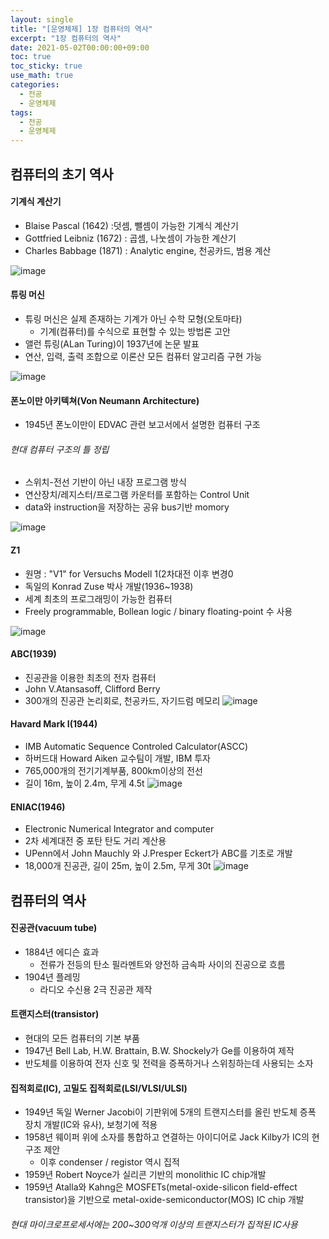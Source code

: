 ```yaml
---
layout: single
title: "[운영체제] 1장 컴퓨터의 역사"
excerpt: "1장 컴퓨터의 역사"
date: 2021-05-02T00:00:00+09:00
toc: true
toc_sticky: true
use_math: true
categories:
  - 전공
  - 운영체제
tags:
  - 전공
  - 운영체제
---
```


## 컴퓨터의 초기 역사

#### 기계식 계산기

- Blaise Pascal (1642) :덧셈, 뺄셈이 가능한 기계식 계산기
- Gottfried Leibniz (1672) : 곱셈, 나눗셈이 가능한 계산기
- Charles Babbage (1871) : Analytic engine, 천공카드, 범용 계산

![image](https://user-images.githubusercontent.com/60471550/235671675-32ce72ec-7177-407b-9628-3ee2a5235a5c.png)

#### 튜링 머신

- 튜링 머신은 실제 존재하는 기계가 아닌 수학 모형(오토마타)
    - 기계(컴퓨터)를 수식으로 표현할 수 있는 방법론 고안
- 앨런 튜링(ALan Turing)이 1937년에 논문 발표
- 연산, 입력, 출력 조합으로 이론산 모든 컴퓨터 알고리즘 구현 가능

![image](https://user-images.githubusercontent.com/60471550/235671731-f78dcd90-f61c-4834-8f41-6a2a85efc567.png)

#### 폰노이만 아키텍쳐(Von Neumann Architecture)

- 1945년 폰노이만이 EDVAC 관련 보고서에서 설명한 컴퓨터 구조

###### 현대 컴퓨터 구조의 틀 정립

- 스위치-전선 기반이 아닌 내장 프로그램 방식
- 연산장치/레지스터/프로그램 카운터를 포함하는 Control Unit
- data와 instruction을 저장하는 공유 bus기반 momory

![image](https://user-images.githubusercontent.com/60471550/235671790-6ba12641-8f22-4894-9a03-1bae7c3535b5.png)

#### Z1

- 원명 : "V1" for Versuchs Modell 1(2차대전 이후 변경0
- 독일의 Konrad Zuse 박사 개발(1936~1938)
- 세계 최초의 프로그래밍이 가능한 컴퓨터
- Freely programmable, Bollean logic / binary floating-point 수 사용

![image](https://user-images.githubusercontent.com/60471550/235671856-b30d3859-9f91-4725-9a2b-db87acfaf911.png)

#### ABC(1939)

- 진공관을 이용한 최초의 전자 컴퓨터
- John V.Atansasoff, Clifford Berry
- 300개의 진공관 논리회로, 천공카드, 자기드럼 메모리
![image](https://user-images.githubusercontent.com/60471550/235671924-4d405e5f-3a94-4c51-aadc-5eaf12ae550b.png)
    

#### Havard Mark I(1944)

- IMB Automatic Sequence Controled Calculator(ASCC)
- 하버드대 Howard Aiken 교수팀이 개발, IBM 투자
- 765,000개의 전기기계부품, 800km이상의 전선
- 길이 16m, 높이 2.4m, 무게 4.5t
![image](https://user-images.githubusercontent.com/60471550/235671968-d582ee77-59d2-4e14-8129-cd8a8272d507.png)
    

#### ENIAC(1946)

- Electronic Numerical Integrator and computer
- 2차 세계대전 중 포탄 탄도 거리 계산용
- UPenn에서 John Mauchly 와 J.Presper Eckert가 ABC를 기초로 개발
- 18,000개 진공관, 길이 25m, 높이 2.5m, 무게 30t
![image](https://user-images.githubusercontent.com/60471550/235672035-7e163d70-29fc-49c5-910b-0cac8fefffc2.png)
    

## 컴퓨터의 역사

#### 진공관(vacuum tube)

- 1884년 에디슨 효과
    - 전류가 전등의 탄소 필라멘트와 양전하 금속파 사이의 진공으로 흐름
- 1904년 플레밍
    - 라디오 수신용 2극 진공관 제작

#### 트랜지스터(transistor)

- 현대의 모든 컴퓨터의 기본 부품
- 1947년 Bell Lab, H.W. Brattain, B.W. Shockely가 Ge를 이용하여 제작
- 반도체를 이용하여 전자 신호 및 전력을 증폭하거나 스위칭하는데 사용되는 소자

#### 집적회로(IC), 고밀도 집적회로(LSI/VLSI/ULSI)

- 1949년 독일 Werner Jacobi이 기판위에 5개의 트랜지스터를 올린 반도체 증폭 장치 개발(IC와 유사), 보청기에 적용
- 1958년 웨이퍼 위에 소자를 통합하고 연결하는 아이디어로 Jack Kilby가 IC의 현구조 제안
    - 이후 condenser / registor 역시 집적
- 1959년 Robert Noyce가 실리콘 기반의 monolithic IC chip개발
- 1959년 Atalla와 Kahng은 MOSFETs(metal-oxide-silicon field-effect transistor)을 기반으로 metal-oxide-semiconductor(MOS) IC chip 개발

###### 현대 마이크로프로세서에는 200~300억개 이상의 트랜지스터가 집적된 IC사용